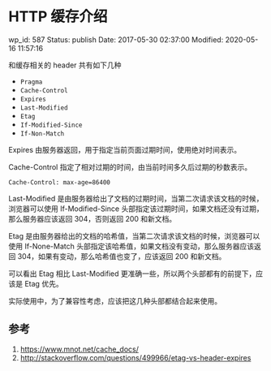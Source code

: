 # HTTP 缓存介绍


wp_id: 587
Status: publish
Date: 2017-05-30 02:37:00
Modified: 2020-05-16 11:57:16


和缓存相关的 header 共有如下几种

* `Pragma`
* `Cache-Control`
* `Expires`
* `Last-Modified`
* `Etag`
* `If-Modified-Since`
* `If-Non-Match`


Expires 由服务器返回，用于指定当前页面过期时间，使用绝对时间表示。

Cache-Control 指定了相对过期的时间，由当前时间多久后过期的秒数表示。

```
Cache-Control: max-age=86400
```

Last-Modified 是由服务器给出了文档的过期时间，当第二次请求该文档的时候，浏览器可以使用 If-Modified-Since 头部指定该过期时间，如果文档还没有过期，那么服务器应该返回 304，否则返回 200 和新文档。

Etag 是由服务器给出的文档的哈希值，当第二次请求该文档的时候，浏览器可以使用 If-None-Match 头部指定该哈希值，如果文档没有变动，那么服务器应该返回 304，如果有变动，那么哈希值也变了，应该返回 200 和新文档。

可以看出 Etag 相比 Last-Modified 更准确一些，所以两个头部都有的前提下，应该是 Etag 优先。

实际使用中，为了兼容性考虑，应该把这几种头部都结合起来使用。


## 参考

1. https://www.mnot.net/cache_docs/
2. http://stackoverflow.com/questions/499966/etag-vs-header-expires